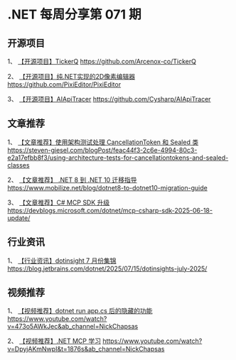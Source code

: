 # .NET 每周分享第 071 期

## 开源项目
1、 [【开源项目】TickerQ](https://github.com/Arcenox-co/TickerQ)
https://github.com/Arcenox-co/TickerQ

2、 [【开源项目】纯.NET实现的2D像素编辑器](https://github.com/PixiEditor/PixiEditor)
https://github.com/PixiEditor/PixiEditor

3、 [【开源项目】AIApiTracer](https://github.com/Cysharp/AIApiTracer)
https://github.com/Cysharp/AIApiTracer

## 文章推荐
1、 [【文章推荐】使用架构测试处理 CancellationToken 和 Sealed 类](https://steven-giesel.com/blogPost/feac44f3-2c6e-4994-80c3-e2a17efbb8f3/using-architecture-tests-for-cancellationtokens-and-sealed-classes)
https://steven-giesel.com/blogPost/feac44f3-2c6e-4994-80c3-e2a17efbb8f3/using-architecture-tests-for-cancellationtokens-and-sealed-classes

2、 [【文章推荐】 .NET 8 到 .NET 10 迁移指导](https://www.mobilize.net/blog/dotnet8-to-dotnet10-migration-guide)
https://www.mobilize.net/blog/dotnet8-to-dotnet10-migration-guide

3、 [【文章推荐】C# MCP SDK 升级](https://devblogs.microsoft.com/dotnet/mcp-csharp-sdk-2025-06-18-update/)
https://devblogs.microsoft.com/dotnet/mcp-csharp-sdk-2025-06-18-update/

## 行业资讯
1、 [【行业资讯】dotinsight 7 月份集锦](https://blog.jetbrains.com/dotnet/2025/07/15/dotinsights-july-2025/)
https://blog.jetbrains.com/dotnet/2025/07/15/dotinsights-july-2025/

## 视频推荐
1、 [【视频推荐】dotnet run app.cs 后的隐藏的功能](https://www.youtube.com/watch?v=473o5AWkJec&ab_channel=NickChapsas)
https://www.youtube.com/watch?v=473o5AWkJec&ab_channel=NickChapsas

2、 [【视频推荐】.NET MCP 学习](https://www.youtube.com/watch?v=DpyjAKmNwpI&t=1876s&ab_channel=NickChapsas)
https://www.youtube.com/watch?v=DpyjAKmNwpI&t=1876s&ab_channel=NickChapsas
